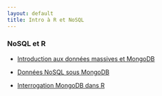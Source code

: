 ```yaml
---
layout: default
title: Intro à R et NoSQL
---
```


### NoSQL et R

- [Introduction aux données massives et MongoDB](slides.html)

- [Données NoSQL sous MongoDB](mongodb.html)
- [Interrogation MongoDB dans R](r-mongodb.html)
